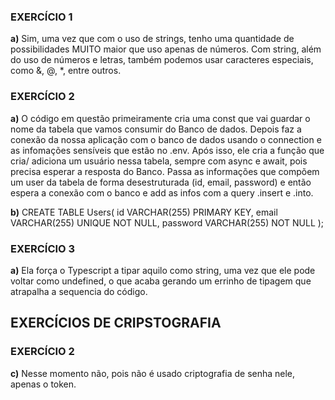 ### EXERCÍCIO 1

**a)** Sim, uma vez que com o uso de strings, tenho uma quantidade de possibilidades MUITO maior que uso apenas de números. Com string, além do uso de números e letras, também podemos usar caracteres especiais, como &, @, *, entre outros.

### EXERCÍCIO 2

**a)** O código em questão primeiramente cria uma const que vai guardar o nome da tabela que vamos consumir do Banco de dados. Depois faz a conexão da nossa aplicação com o banco de dados usando o connection e as infomações sensíveis que estão no .env. Após isso, ele cria a função que cria/ adiciona um usuário nessa tabela, sempre com async e await, pois precisa esperar a resposta do Banco. Passa as informações que compõem um user da tabela de forma desestruturada (id, email, password) e então espera a conexão com o banco e add as infos com a query .insert e .into.

**b)** 
CREATE TABLE Users(
id VARCHAR(255) PRIMARY KEY,
email VARCHAR(255) UNIQUE NOT NULL,
password VARCHAR(255) NOT NULL
);

### EXERCÍCIO 3

**a)** Ela força o Typescript a tipar aquilo como string, uma vez que ele pode voltar como undefined, o que acaba gerando um errinho de tipagem que atrapalha a sequencia do código.

## EXERCÍCIOS DE CRIPSTOGRAFIA

### EXERCÍCIO 2

**c)** Nesse momento não, pois não é usado criptografia de senha nele, apenas o token.